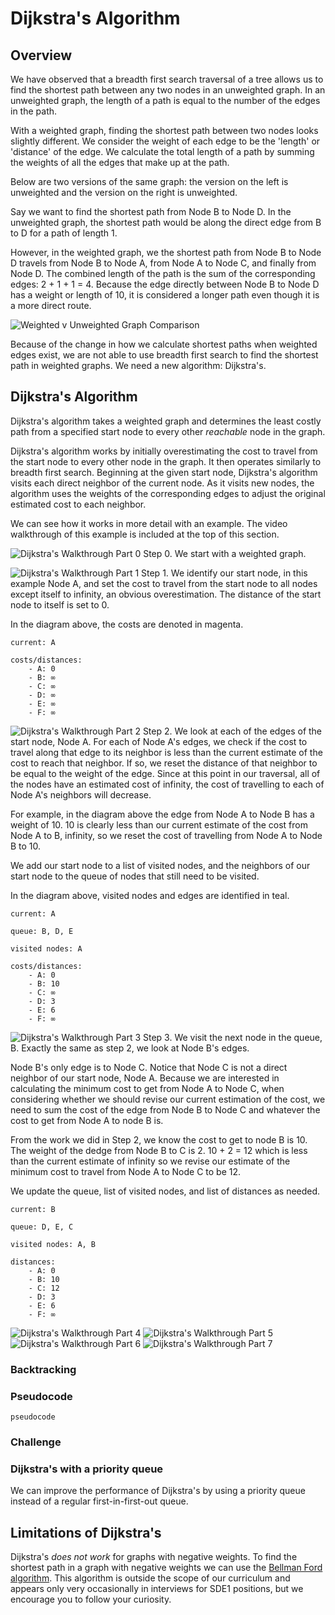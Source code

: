 # Dijkstra's Algorithm

## Overview 

We have observed that a breadth first search traversal of a tree allows us to find the shortest path between any two nodes in an unweighted graph. In an unweighted graph, the length of a path is equal to the number of the edges in the path.

With a weighted graph, finding the shortest path between two nodes looks slightly different. We consider the weight of each edge to be the 'length' or 'distance' of the edge. We calculate the total length of a path by summing the weights of all the edges that make up at the path.

Below are two versions of the same graph: the version on the left is unweighted and the version on the right is unweighted.

Say we want to find the shortest path from Node B to Node D. In the unweighted graph, the shortest path would be along the direct edge from B to D for a path of length 1. 

However, in the weighted graph, we the shortest path from Node B to Node D travels from Node B to Node A, from Node A to Node C, and finally from Node D. The combined length of the path is the sum of the corresponding edges: 2 + 1 + 1 = 4. Because the edge directly between Node B to Node D has a weight or length of 10, it is considered a longer path even though it is a more direct route. 

![Weighted v Unweighted Graph Comparison](./images/weighted-v-unweighted.png)

Because of the change in how we calculate shortest paths when weighted edges exist, we are not able to use breadth first search to find the shortest path in weighted graphs. We need a new algorithm: Dijkstra's. 

## Dijkstra's Algorithm
<!-- Video -->

Dijkstra's algorithm takes a weighted graph and determines the least costly path from a specified start node to every other _reachable_ node in the graph.


Dijkstra's algorithm works by initially overestimating the cost to travel from the start node to every other node in the graph. It then operates similarly to breadth first search. Beginning at the given start node, Dijkstra's algorithm visits each direct neighbor of the current node. As it visits new nodes, the algorithm uses the weights of the corresponding edges to adjust the original estimated cost to each neighbor. 

We can see how it works in more detail with an example. The video walkthrough of this example is included at the top of this section.

![Dijkstra's Walkthrough Part 0](./images/dijkstras-0.png)
Step 0. We start with a weighted graph. 

![Dijkstra's Walkthrough Part 1](./images/dijkstras-1.png)
Step 1. We identify our start node, in this example Node A, and set the cost to travel from the start node to all nodes except itself to infinity, an obvious overestimation. The distance of the start node to itself is set to 0.

In the diagram above, the costs are denoted in magenta. 

```
current: A

costs/distances:
    - A: 0
    - B: ∞
    - C: ∞
    - D: ∞
    - E: ∞
    - F: ∞
```
![Dijkstra's Walkthrough Part 2](./images/dijkstras-2.png)
Step 2. We look at each of the edges of the start node, Node A. For each of Node A's edges, we check if the cost to travel along that edge to its neighbor is less than the current estimate of the cost to reach that neighbor. If so, we reset the distance of that neighbor to be equal to the weight of the edge. Since at this point in our traversal, all of the nodes have an estimated cost of infinity, the cost of travelling to each of Node A's neighbors will decrease.

For example, in the diagram above the edge from Node A to Node B has a weight of 10. 10 is clearly less than our current estimate of the cost from Node A to B, infinity, so we reset the cost of travelling from Node A to Node B to 10. 

We add our start node to a list of visited nodes, and the neighbors of our start node to the queue of nodes that still need to be visited. 

In the diagram above, visited nodes and edges are identified in teal. 

```
current: A 

queue: B, D, E

visited nodes: A

costs/distances:
    - A: 0
    - B: 10
    - C: ∞
    - D: 3
    - E: 6
    - F: ∞
```
![Dijkstra's Walkthrough Part 3](./images/dijkstras-3.png)
Step 3. We visit the next node in the queue, B. Exactly the same as step 2, we look at Node B's edges.

Node B's only edge is to Node C. Notice that Node C is not a direct neighbor of our start node, Node A. Because we are interested in calculating the minimum cost to get from Node A to Node C, when considering whether we should revise our current estimation of the cost, we need to sum the cost of the edge from Node B to Node C and whatever the cost to get from Node A to node B is. 

From the work we did in Step 2, we know the cost to get to node B is 10. The weight of the dedge from Node B to C is 2. 10 + 2 = 12 which is less than the current estimate of infinity so we revise our estimate of the minimum cost to travel from Node A to Node C to be 12. 


We update the queue, list of visited nodes, and list of distances as needed.

```
current: B 

queue: D, E, C

visited nodes: A, B

distances:
    - A: 0
    - B: 10
    - C: 12
    - D: 3
    - E: 6
    - F: ∞
```
![Dijkstra's Walkthrough Part 4](./images/dijkstras-4.png)
![Dijkstra's Walkthrough Part 5](./images/dijkstras-5.png)
![Dijkstra's Walkthrough Part 6](./images/dijkstras-6.png)
![Dijkstra's Walkthrough Part 7](./images/dijkstras-7.png)


### Backtracking

### Pseudocode
```
pseudocode
```


### Challenge

### Dijkstra's with a priority queue

We can improve the performance of Dijkstra's by using a priority queue instead of a regular first-in-first-out queue. 




## Limitations of Dijkstra's

Dijkstra's _does not work_ for graphs with negative weights. To find the shortest path in a graph with negative weights we can use the [Bellman Ford algorithm](https://www.programiz.com/dsa/bellman-ford-algorithm). This algorithm is outside the scope of our curriculum and appears only very occasionally in interviews for SDE1 positions, but we encourage you to follow your curiosity.
